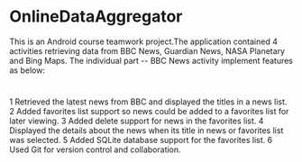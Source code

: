 # OnlineDataAggregator
This is an Android course teamwork project.The application contained 4 activities retrieving data from BBC News, Guardian News, NASA Planetary and Bing Maps.
The individual part -- BBC News activity implement features as below:
#
1	Retrieved the latest news from BBC and displayed the titles in a news list.
 2	Added favorites list support so news could be added to a favorites list for later viewing.
 3	Added delete support for news in the favorites list.
 4	Displayed the details about the news when its title in news or favorites list was selected.
 5	Added SQLite database support for the favorites list.
 6	Used Git for version control and collaboration.
